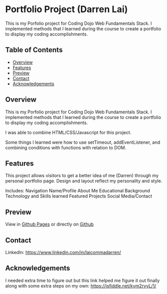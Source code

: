 # Portfolio Project (Darren Lai)

This is my Porfolio project for Coding Dojo Web Fundamentals Stack. I implemented methods that I learned during the course to create a portfolio to display my coding accomplishments. 

## Table of Contents

- [Overview](#overview)
- [Features](#features)
- [Preview](#preview)
- [Contact](#contact)
- [Acknowledgements](#acknowledgements)

## Overview

This is my Porfolio project for Coding Dojo Web Fundamentals Stack. I implemented methods that I learned during the course to create a portfolio to display my coding accomplishments. 

I was able to combine HTML/CSS/Javascript for this project.

Some things I learned were how to use setTimeout, addEventListener, and combining conditions with functions with relation to DOM.


## Features

This project allows visitors to get a better idea of me (Darren) through my personal portfolio page. Design and layout reflect my personality and style.

Includes:
Navigation
Name/Profile
About Me
Educational Background
Technology and Skills learned
Featured Projects
Social Media/Contact

## Preview

View in [Github Pages](https://https://laicommadarren.github.io/Portfolio/) or directly on [Github](https://github.com/laicommadarren/Portfolio) 

## Contact

LinkedIn:
https://www.linkedin.com/in/laicommadarren/

## Acknowledgements

I needed extra time to figure out but this link helped me figure it out finally along with some extra steps on my own: https://jsfiddle.net/kym2rvyL/1/